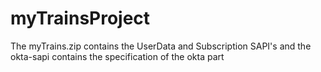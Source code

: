 # myTrainsProject
The myTrains.zip contains the UserData and Subscription SAPI's and the okta-sapi contains the specification of the okta part
